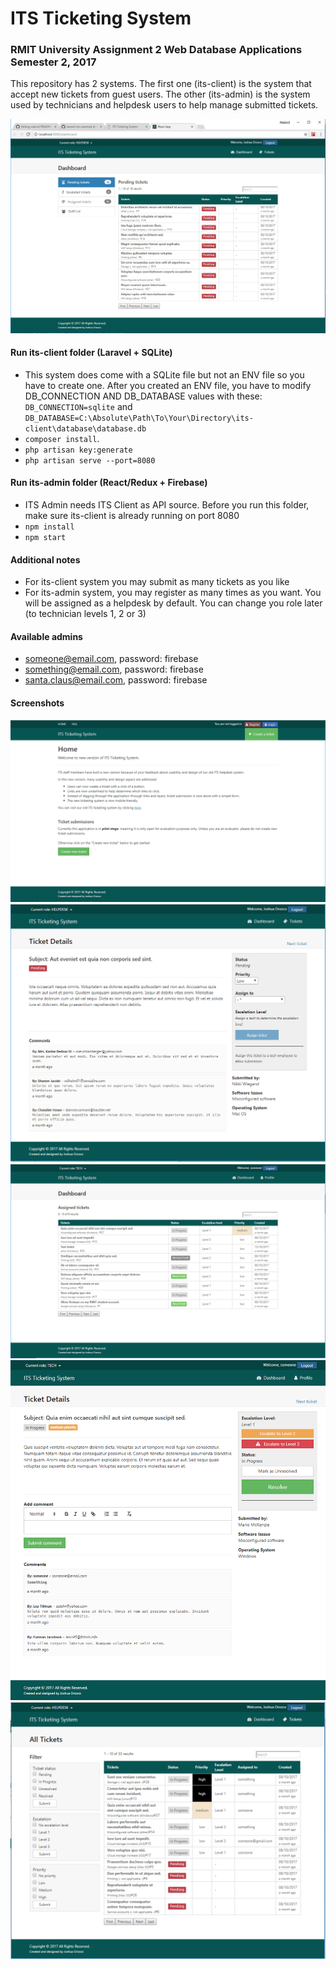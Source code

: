 # ITS Ticketing System

### RMIT University Assignment 2 Web Database Applications Semester 2, 2017 
This repository has 2 systems. The first one (its-client) is the system that accept new tickets from guest users. The other (its-admin) is the system used by technicians and helpdesk users to help manage submitted tickets.

![ITS Admin Home page for helpdesk users](ITS-Admin-homepage-helpdesk.png)


#### Run its-client folder (Laravel + SQLite)
- This system does come with a SQLite file but not an ENV file so you have to create one. After you created an ENV file, you have to modify DB_CONNECTION AND DB_DATABASE values with these: <code>DB_CONNECTION=sqlite</code> and <code>DB_DATABASE=C:\Absolute\Path\To\Your\Directory\its-client\database\database.db</code>
- <code>composer install</code>.
- <code>php artisan key:generate</code>
- <code>php artisan serve --port=8080</code>

#### Run its-admin folder (React/Redux + Firebase)
- ITS Admin needs ITS Client as API source. Before you run this folder, make sure its-client is already running on port 8080
- <code>npm install</code>
- <code>npm start</code>

#### Additional notes
- For its-client system you may submit as many tickets as you like
- For its-admin system, you may register as many times as you want. You will be assigned as a helpdesk by default. You can change you role later (to technician levels 1, 2 or 3)

#### Available admins
- someone@email.com, password: firebase
- something@email.com, password: firebase
- santa.claus@email.com, password: firebase

#### Screenshots
![ITS Client home page for regular users](ITS-Client-homepage.png)
![ITS Admin ticket details page for helpdesk users](ITS-Admin-ticketdetails-helpdesk.png)
![ITS Admin Home page for tech users](ITS-Admin-homepage-tech.png)
![ITS Admin ticket details page for tech users](ITS-Admin-ticketdetails-tech.png)
![ITS Admin all tickets page for helpdesk users](ITS-Admin-alltickets-helpdesk.png)


